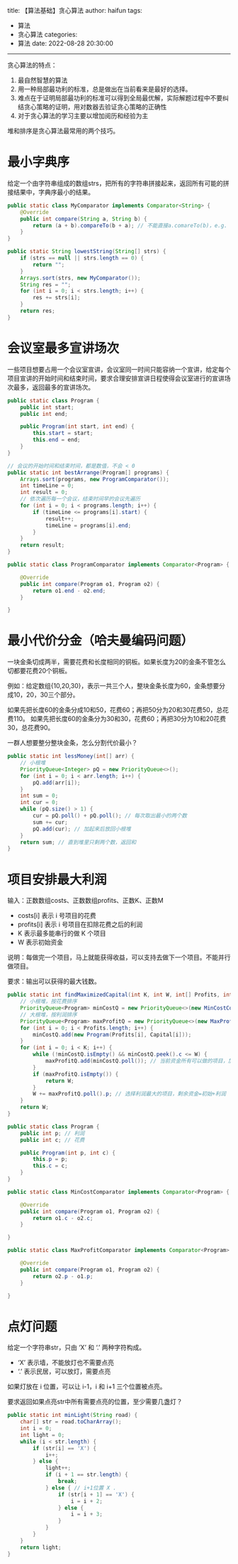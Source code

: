 title: 【算法基础】贪心算法
author: haifun
tags:
  - 算法
  - 贪心算法
categories:
  - 算法
date: 2022-08-28 20:30:00

---

贪心算法的特点：
1. 最自然智慧的算法
2. 用一种局部最功利的标准，总是做出在当前看来是最好的选择。
3. 难点在于证明局部最功利的标准可以得到全局最优解，实际解题过程中不要纠结贪心策略的证明，用对数器去验证贪心策略的正确性
4. 对于贪心算法的学习主要以增加阅历和经验为主

堆和排序是贪心算法最常用的两个技巧。

# 最小字典序

给定一个由字符串组成的数组strs，把所有的字符串拼接起来，返回所有可能的拼接结果中，字典序最小的结果。

```java
public static class MyComparator implements Comparator<String> {
    @Override
    public int compare(String a, String b) {
        return (a + b).compareTo(b + a); // 不能直接a.comareTo(b)，e.g. a=b，b=ba，得到bba，正确结果bab
    }
}

public static String lowestString(String[] strs) {
    if (strs == null || strs.length == 0) {
        return "";
    }
    Arrays.sort(strs, new MyComparator());
    String res = "";
    for (int i = 0; i < strs.length; i++) {
        res += strs[i];
    }
    return res;
}
```

# 会议室最多宣讲场次

一些项目想要占用一个会议室宣讲，会议室同一时间只能容纳一个宣讲，给定每个项目宣讲的开始时间和结束时间，要求合理安排宣讲日程使得会议室进行的宣讲场次最多，返回最多的宣讲场次。

```java
public static class Program {
	public int start;
	public int end;

	public Program(int start, int end) {
		this.start = start;
		this.end = end;
	}
}

// 会议的开始时间和结束时间，都是数值，不会 < 0
public static int bestArrange(Program[] programs) {
	Arrays.sort(programs, new ProgramComparator());
	int timeLine = 0;
	int result = 0;
	// 依次遍历每一个会议，结束时间早的会议先遍历
	for (int i = 0; i < programs.length; i++) {
		if (timeLine <= programs[i].start) {
			result++;
			timeLine = programs[i].end;
		}
	}
	return result;
}

public static class ProgramComparator implements Comparator<Program> {

	@Override
	public int compare(Program o1, Program o2) {
		return o1.end - o2.end;
	}

}
```

# 最小代价分金（哈夫曼编码问题）

一块金条切成两半，需要花费和长度相同的铜板。如果长度为20的金条不管怎么切都要花费20个铜板。

例如：给定数组{10,20,30}，表示一共三个人，整块金条长度为60，金条想要分成10，20，30三个部分。

如果先把长度60的金条分成10和50，花费60；再把50分为20和30花费50，总花费110。
如果先把长度60的金条分为30和30，花费60；再把30分为10和20花费30，总花费90。

一群人想要整分整块金条，怎么分割代价最小？

```java
public static int lessMoney(int[] arr) {
    // 小根堆
    PriorityQueue<Integer> pQ = new PriorityQueue<>();
    for (int i = 0; i < arr.length; i++) {
        pQ.add(arr[i]);
    }
    int sum = 0;
    int cur = 0;
    while (pQ.size() > 1) {
        cur = pQ.poll() + pQ.poll(); // 每次取出最小的两个数
        sum += cur;
        pQ.add(cur); // 加起来后放回小根堆
    }
    return sum; // 直到堆里只剩两个数，返回和
}
```

# 项目安排最大利润

输入：正数数组costs、正数数组profits、正数K、正数M

- costs[i] 表示 i 号项目的花费
- profits[i] 表示 i 号项目在扣除花费之后的利润
- K 表示最多能串行的做 K 个项目
- W 表示初始资金

说明：每做完一个项目，马上就能获得收益，可以支持去做下一个项目。不能并行做项目。

要求：输出可以获得的最大钱数。

```java
public static int findMaximizedCapital(int K, int W, int[] Profits, int[] Capital) {
    // 小根堆，按花费排序
    PriorityQueue<Program> minCostQ = new PriorityQueue<>(new MinCostComparator());
    // 大根堆，按利润排序
    PriorityQueue<Program> maxProfitQ = new PriorityQueue<>(new MaxProfitComparator());
    for (int i = 0; i < Profits.length; i++) {
        minCostQ.add(new Program(Profits[i], Capital[i]));
    }
    for (int i = 0; i < K; i++) {
        while (!minCostQ.isEmpty() && minCostQ.peek().c <= W) {
            maxProfitQ.add(minCostQ.poll()); // 当前资金所有可以做的项目，加入利润大根堆
        }
        if (maxProfitQ.isEmpty()) {
            return W;
        }
        W += maxProfitQ.poll().p; // 选择利润最大的项目，剩余资金=初始+利润
    }
    return W;
}

public static class Program {
    public int p; // 利润
    public int c; // 花费

    public Program(int p, int c) {
        this.p = p;
        this.c = c;
    }
}

public static class MinCostComparator implements Comparator<Program> {

    @Override
    public int compare(Program o1, Program o2) {
        return o1.c - o2.c;
    }

}

public static class MaxProfitComparator implements Comparator<Program> {

    @Override
    public int compare(Program o1, Program o2) {
        return o2.p - o1.p;
    }

}
```

# 点灯问题

给定一个字符串str，只由 ‘X’ 和 ‘.’ 两种字符构成。

- ‘X’ 表示墙，不能放灯也不需要点亮
- ‘.’ 表示民居，可以放灯，需要点亮

如果灯放在 i 位置，可以让 i-1，i 和 i+1 三个位置被点亮。

要求返回如果点亮str中所有需要点亮的位置，至少需要几盏灯？

```java
public static int minLight(String road) {
	char[] str = road.toCharArray();
	int i = 0;
	int light = 0;
	while (i < str.length) {
		if (str[i] == 'X') {
			i++;
		} else {
			light++;
			if (i + 1 == str.length) {
				break;
			} else { // i+1位置 X .
				if (str[i + 1] == 'X') {
					i = i + 2;
				} else {
					i = i + 3;
				}
			}
		}
	}
	return light;
}
```

